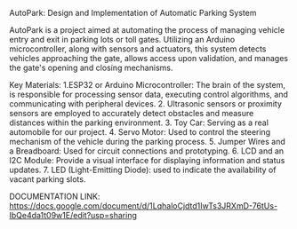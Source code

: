 AutoPark: Design and Implementation of Automatic Parking System

AutoPark is a project aimed at automating the process of managing vehicle entry and exit in parking lots or toll gates. Utilizing an Arduino microcontroller, along with sensors and actuators, this system detects vehicles approaching the gate, allows access upon validation, and manages the gate's opening and closing mechanisms.

Key Materials:
    1.ESP32 or Arduino Microcontroller: The brain of the system, is responsible for processing sensor data, executing control algorithms, and communicating with peripheral             devices.
    2. Ultrasonic sensors or proximity sensors are employed to accurately detect obstacles and measure distances within the parking environment.
    3. Toy Car: Serving as a real automobile for our project.
    4. Servo Motor: Used to control the steering mechanism of the vehicle during the parking process.
    5. Jumper Wires and a Breadboard: Used for circuit connections and prototyping.
    6. LCD and an I2C Module: Provide a visual interface for displaying information and status updates.
    7. LED (Light-Emitting Diode): used to indicate the availability of vacant parking slots.

DOCUMENTATION LINK:
    https://docs.google.com/document/d/1LqhaloCjdtd1IwTs3JRXmD-76tUs-IbQe4da1t09w1E/edit?usp=sharing
